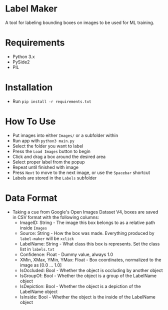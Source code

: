 # Label Maker

A tool for labeling bounding boxes on images to be used for ML training.

# Requirements

- Python 3.x
- PySide2
- PIL

# Installation

- Run `pip install -r requirements.txt`

# How To Use

- Put images into either `Images/` or a subfolder within
- Run app with `python3 main.py`
- Select the folder you want to label
- Press the `Load Images` button to begin
- Click and drag a box around the desired area
- Select proper label from the popup
- Repeat until finished with image
- Press `Next` to move to the next image, or use the `Spacebar` shortcut
- Labels are stored in the `Labels` subfolder


# Data Format
- Taking a cue from Google's Open Images Dataset V4, boxes are saved in CSV format with the following columns:
    - ImageID: String - The image this box belongs to as a relative path inside `Images`
    - Source: String - How the box was made. Everything produced by `label-maker` will be `xclick`
    - LabelName: String - What class this box is represents. Set the class list in `labels.txt`
    - Confidence: Float - Dummy value, always 1.0
    - XMin, XMax, YMin, YMax: Float - Box coordinates, normalized to the image as [0.0 ... 1.0]
    - IsOccluded: Bool - Whether the object is occluding by another object
    - IsGroupOf: Bool - Whether the object is a group of the LabelName object
    - IsDepiction: Bool - Whether the object is a depiction of the LabelName object
    - IsInside: Bool - Whether the object is the inside of the LabelName object